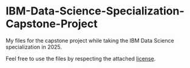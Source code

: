 # IBM-Data-Science-Specialization-Capstone-Project
My files for the capstone project while taking the IBM Data Science specialization in 2025.

Feel free to use the files by respecting the attached [license](https://github.com/tudorbozan/IBM-Data-Science-Specialization-Capstone-Project/blob/main/LICENSE).
